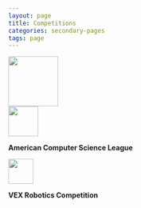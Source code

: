 ```yaml
---
layout: page
title: Competitions
categories: secondary-pages
tags: page
---
```


<div class="lite-card" onClick="window.location.href='{{ site.baseurl }}/tertiary-pages/2021/01/26/USACO.html'">
        <img src="{{ site.baseurl }}/assets/usaco_logo.png" height="100px"/>
        <!--<p><strong>USACO</strong></p>-->
</div>

<div class="lite-card" onClick="window.location.href='{{ site.baseurl }}/tertiary-pages/2021/01/26/ACSL.html'">
        <img src="{{ site.baseurl }}/assets/ACSL_logo.svg" height="60px"/>
        <p><strong>American Computer Science League</strong></p>
</div>

<div class="lite-card">
        <img src="{{ site.baseurl }}/assets/vex_logo.png" height="50px"/>
        <p><strong>VEX Robotics Competition</strong></p>
</div>